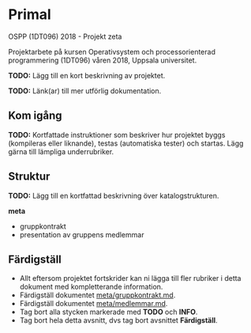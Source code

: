# Primal

OSPP (1DT096) 2018 - Projekt zeta

Projektarbete på kursen Operativsystem och processorienterad
programmering (1DT096) våren 2018, Uppsala universitet.

**TODO:** Lägg till en kort beskrivning av projektet.

**TODO:** Länk(ar) till mer utförlig dokumentation. 

## Kom igång

**TODO:** Kortfattade instruktioner som beskriver hur projektet byggs
(kompileras eller liknande), testas (automatiska tester) och startas. Lägg gärna
till lämpliga underrubriker.

## Struktur

**TODO:** Lägg till en kortfattad beskrivning över katalogstrukturen. 

**meta**

- gruppkontrakt
- presentation av gruppens medlemmar

## Färdigställ 

- Allt eftersom projektet fortskrider kan ni lägga till fler rubriker i detta
  dokument med kompletterande information.
- Färdigställ dokumentet [meta/gruppkontrakt.md](./meta/gruppkontrakt.md).
- Färdigställ dokumentet [meta/medlemmar.md](./meta/medlemmar.md).
- Tag bort alla stycken markerade med **TODO** och **INFO**. 
- Tag bort hela detta avsnitt, dvs tag bort avsnittet **Färdigställ**.

